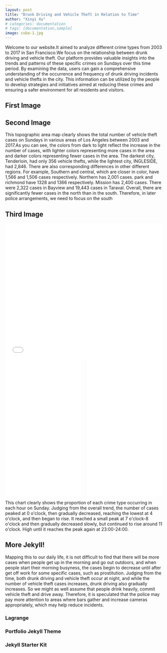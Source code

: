 ```yaml
---
layout: post
title: "Drunk Driving and Vehicle Theft in Relation to Time"
author: "Xinyi Xu"
# categories: documentation
# tags: [documentation,sample]
image: cuba-1.jpg
---
```


Welcome to our website.It aimed to analyze different crime types from 2003 to 2017 in San Francisco.We focus on the relationship between drunk driving and vehicle theft. Our platform provides valuable insights into the trends and patterns of these specific crimes on Sundays over this time period. By examining the data, users can gain a comprehensive understanding of the occurrence and frequency of drunk driving incidents and vehicle thefts in the city. This information can be utilized by the people to develop strategies and initiatives aimed at reducing these crimes and ensuring a safer environment for all residents and visitors. 

## First Image

<!-- [Getting Started]({{ site.github.url }}{% post_url 2016-10-10-getting-started %}): getting started with installing Millennial, whether you are completely new to using Jekyll, or simply just migrating to a new Jekyll theme. -->

## Second Image

<!-- [Text and Formatting]({{ site.github.url }}{% post_url 2016-09-09-text-formatting %}) -->
This topographic area map clearly shows the total number of vehicle theft cases on Sundays in various areas of Los Angeles between 2003 and 2017.As you can see, the colors from dark to light reflect the increase in the number of cases, with lighter colors representing more cases in the area and darker colors representing fewer cases in the area. The darkest city, Tenderloin, had only 356 vehicle thefts, while the lightest city, INGLESIDE, had 2,846.
There are also corresponding differences in other different regions. For example, Southern and central, which are closer in color, have 1,566 and 1,506 cases respectively. Northern has 2,001 cases. park and richmond have 1328 and 1366 respectively. Mission has 2,400 cases. There were 2,322 cases in Bayview and 19,443 cases in Taraval. Overall, there are significantly fewer cases in the north than in the south. Therefore, in later police arrangements, we need to focus on the south

## Third Image

<!-- This theme is completely free and open source software. You may use it however you want, as it is distributed under the [MIT License](http://choosealicense.com/licenses/mit/). If you are having any problems, any questions or suggestions, feel free to [tweet at me](https://twitter.com/intent/tweet?text=My%20question%20about%20Millennial;via=paululele), or [file a GitHub issue](https://github.com/lenpaul/Millennial/issues/new). -->

<iframe src="./assets/img/my_bokeh_graph.html" width="100%" height="435" frameborder="0"></iframe>

<div style="display:flex; justify-content:space-between;">
    <iframe src="./assets/img/fig_vehicle_theft.html" width="48%" height="435" frameborder="0"></iframe>
    <iframe src="./assets/img/fig_dui.html" width="48%" height="435" frameborder="0"></iframe>
</div>


This chart clearly shows the proportion of each crime type occurring in each hour on Sunday. Judging from the overall trend, the number of cases peaked at 0 o'clock, then gradually decreased, reaching the lowest at 4 o'clock, and then began to rise. It reached a small peak at 7 o'clock-8 o'clock and then gradually decreased slowly, but continued to rise around 11 o'clock. High until it reaches the peak again at 23:00-24:00. 

## More Jekyll!

<!-- ![alt text](https://user-images.githubusercontent.com/8409329/32801138-33a72030-c94a-11e7-8a62-6184e6df5a8f.png "Millennial Demo Image") -->

Mapping this to our daily life, it is not difficult to find that there will be more cases when people get up in the morning and go out outdoors, and when people start their morning busyness, the cases begin to decrease until after get off work for some specific cases, such as prostitution. Judging from the time, both drunk driving and vehicle theft occur at night, and while the number of vehicle theft cases increases, drunk driving also gradually increases. So we might as well assume that people drink heavily, commit vehicle theft and drive away. Therefore, it is speculated that the police may pay more attention to areas where bars gather and increase cameras appropriately, which may help reduce incidents.

### Lagrange

<!-- Feel free to check out <a href="https://lenpaul.github.io/Lagrange/" target="_blank">the demo</a>, where you’ll also find instructions on <a href="https://lenpaul.github.io/Lagrange/journal/getting-started.html">how to use install</a> and use the theme. -->

### Portfolio Jekyll Theme

<!-- This is a Jekyll theme built using the [DevTips Starter Kit](http://devtipsstarterkit.com/) as a foundation for starting, and following closely the amazing tutorial by [Travis Neilson over at DevTips](https://www.youtube.com/watch?v=T6jKLsxbFg4&list=PL0CB3OvPhDA_STygmp3sDenx3UpdOMk7P). The purpose of this theme is to provide a clean and simple website for your portfolio. Emphasis is placed on your projects, which are shown front and center on the home page.

Everything that you will ever need to know about this Jekyll theme is included in [the repository](https://github.com/LeNPaul/portfolio-jekyll-theme), which you can also find in [the demo site](https://lenpaul.github.io/portfolio-jekyll-theme/). -->

### Jekyll Starter Kit

<!-- Feel free to check out <a href="https://github.com/LeNPaul/jekyll-starter-kit" target="_blank">the GitHub repository</a>, where you’ll also find instructions on how to use install and use the theme. -->
